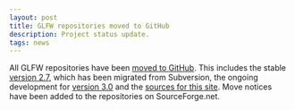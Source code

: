 ```yaml
---
layout: post
title: GLFW repositories moved to GitHub
description: Project status update.
tags: news
---
```


All GLFW repositories have been [moved to GitHub](https://github.com/glfw).
This includes the stable
[version 2.7](https://github.com/glfw/glfw-legacy), which has been migrated from
Subversion, the ongoing development for
[version 3.0](https://github.com/glfw/glfw) and the
[sources for this site](https://github.com/glfw/website).  Move notices have
been added to the repositories on SourceForge.net.
